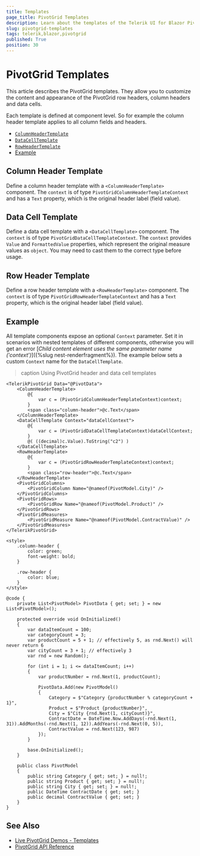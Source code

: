 ```yaml
---
title: Templates
page_title: PivotGrid Templates
description: Learn about the templates of the Telerik UI for Blazor PivotGrid.
slug: pivotgrid-templates
tags: telerik,blazor,pivotgrid
published: True
position: 30
---
```


# PivotGrid Templates

This article describes the PivotGrid templates. They allow you to customize the content and appearance of the PivotGrid row headers, column headers and data cells.

Each template is defined at component level. So for example the column header template applies to all column fields and headers.

* [`ColumnHeaderTemplate`](#column-header-template)
* [`DataCellTemplate`](#data-cell-template)
* [`RowHeaderTemplate`](#row-header-template)
* [Example](#example)


## Column Header Template

Define a column header template with a `<ColumnHeaderTemplate>` component. The `context` is of type `PivotGridColumnHeaderTemplateContext` and has a `Text` property, which is the original header label (field value).


## Data Cell Template

Define a data cell template with a `<DataCellTemplate>` component. The `context` is of type `PivotGridDataCellTemplateContext`. The `context` provides `Value` and `FormattedValue` properties, which represent the original measure values as `object`. You may need to cast them to the correct type before usage.


## Row Header Template

Define a row header template with a `<RowHeaderTemplate>` component. The `context` is of type `PivotGridRowHeaderTemplateContext` and has a `Text` property, which is the original header label (field value).


## Example

All template components expose an optional `Context` parameter. Set it in scenarios with nested templates of different components, otherwise you will get an error [*Child content element uses the same parameter name ('context')*]({%slug nest-renderfragment%}). The example below sets a custom `Context` name for the `DataCellTemplate`.

>caption Using PivotGrid header and data cell templates

````CSHTML
<TelerikPivotGrid Data="@PivotData">
    <ColumnHeaderTemplate>
        @{
            var c = (PivotGridColumnHeaderTemplateContext)context;
        }
        <span class="column-header">@c.Text</span>
    </ColumnHeaderTemplate>
    <DataCellTemplate Context="dataCellContext">
        @{
            var c = (PivotGridDataCellTemplateContext)dataCellContext;
        }
        @( ((decimal)c.Value).ToString("c2") )
    </DataCellTemplate>
    <RowHeaderTemplate>
        @{
            var c = (PivotGridRowHeaderTemplateContext)context;
        }
        <span class="row-header">@c.Text</span>
    </RowHeaderTemplate>
    <PivotGridColumns>
        <PivotGridColumn Name="@nameof(PivotModel.City)" />
    </PivotGridColumns>
    <PivotGridRows>
        <PivotGridRow Name="@nameof(PivotModel.Product)" />
    </PivotGridRows>
    <PivotGridMeasures>
        <PivotGridMeasure Name="@nameof(PivotModel.ContractValue)" />
    </PivotGridMeasures>
</TelerikPivotGrid>

<style>
    .column-header {
        color: green;
        font-weight: bold;
    }

    .row-header {
        color: blue;
    }
</style>

@code {
    private List<PivotModel> PivotData { get; set; } = new List<PivotModel>();

    protected override void OnInitialized()
    {
        var dataItemCount = 100;
        var categoryCount = 3;
        var productCount = 5 + 1; // effectively 5, as rnd.Next() will never return 6
        var cityCount = 3 + 1; // effectively 3
        var rnd = new Random();

        for (int i = 1; i <= dataItemCount; i++)
        {
            var productNumber = rnd.Next(1, productCount);

            PivotData.Add(new PivotModel()
            {
                Category = $"Category {productNumber % categoryCount + 1}",
                Product = $"Product {productNumber}",
                City = $"City {rnd.Next(1, cityCount)}",
                ContractDate = DateTime.Now.AddDays(-rnd.Next(1, 31)).AddMonths(-rnd.Next(1, 12)).AddYears(-rnd.Next(0, 5)),
                ContractValue = rnd.Next(123, 987)
            });
        }

        base.OnInitialized();
    }

    public class PivotModel
    {
        public string Category { get; set; } = null!;
        public string Product { get; set; } = null!;
        public string City { get; set; } = null!;
        public DateTime ContractDate { get; set; }
        public decimal ContractValue { get; set; }
    }
}
````


## See Also

* [Live PivotGrid Demos - Templates](https://demos.telerik.com/blazor-ui/pivotgrid/templates)
* [PivotGrid API Reference](/blazor-ui/api/Telerik.Blazor.Components.TelerikPivotGrid-1)
